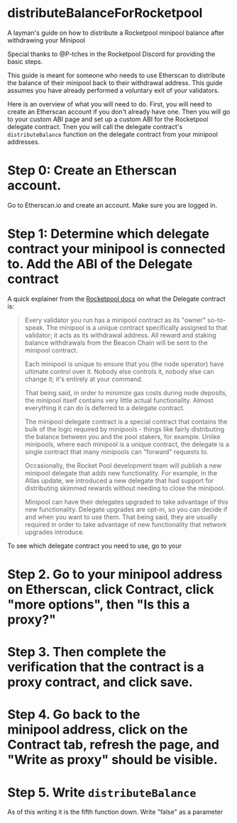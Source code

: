 # distributeBalanceForRocketpool
A layman's guide on how to distribute a Rocketpool minipool balance after withdrawing your Minipool

Special thanks to @P-tches in the Rocketpool Discord for providing the basic steps.


This guide is meant for someone who needs to use Etherscan to distribute the balance of their minipool back to their withdrawal address.
This guide assumes you have already performed a voluntary exit of your validators.

Here is an overview of what you will need to do. First, you will need to create an Etherscan account if you don't already have one. Then
you will go to your custom ABI page and set up a custom ABI for the Rocketpool delegate contract. Tnen you will call the delegate contract's
`distributeBalance` function on the delegate contract from your minipool addresses.

# Step 0: Create an Etherscan account.
Go to Etherscan.io and create an account. Make sure you are logged in.

# Step 1: Determine which delegate contract your minipool is connected to. Add the ABI of the Delegate contract
A quick explainer from the [Rocketpool docs](https://docs.rocketpool.net/guides/node/minipools/delegates.html#upgrading-your-delegate) on what the Delegate contract is:
> Every validator you run has a minipool contract as its "owner" so-to-speak. The minipool is a unique contract specifically assigned to that validator; it acts as its withdrawal address. All reward and staking balance withdrawals from the Beacon Chain will be sent to the minipool contract.
> 
> Each minipool is unique to ensure that you (the node operator) have ultimate control over it. Nobody else controls it, nobody else can change it; it's entirely at your command.
> 
> That being said, in order to minimize gas costs during node deposits, the minipool itself contains very little actual functionality. Almost everything it can do is deferred to a delegate contract.
> 
> The minipool delegate contract is a special contract that contains the bulk of the logic required by minipools - things like fairly distributing the balance between you and the pool stakers, for example. Unlike minipools, where each minipool is a unique contract, the delegate is a single contract that many minipools can "forward" requests to.
>
> Occasionally, the Rocket Pool development team will publish a new minipool delegate that adds new functionality. For example, in the Atlas update, we introduced a new delegate that had support for distributing skimmed rewards without needing to close the minipool.
>
> Minipool can have their delegates upgraded to take advantage of this new functionality. Delegate upgrades are opt-in, so you can decide if and when you want to use them. That being said, they are usually required in order to take advantage of new functionality that network upgrades introduce.

To see which delegate contract you need to use, go to your 


# Step 2. Go to your minipool address on Etherscan, click Contract, click "more options", then "Is this a proxy?"

# Step 3. Then complete the verification that the contract is a proxy contract, and click save.

# Step 4. Go back to the minipool address, click on the Contract tab, refresh the page, and "Write as proxy" should be visible.

# Step 5. Write `distributeBalance`
As of this writing it is the fifth function down. Write "false" as a parameter
